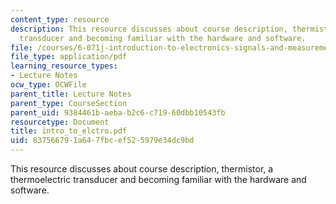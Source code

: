 ```yaml
---
content_type: resource
description: This resource discusses about course description, thermistor, a thermoelectric
  transducer and becoming familiar with the hardware and software.
file: /courses/6-071j-introduction-to-electronics-signals-and-measurement-spring-2006/837566791a647fbcef525979e34dc9bd_intro_to_elctro.pdf
file_type: application/pdf
learning_resource_types:
- Lecture Notes
ocw_type: OCWFile
parent_title: Lecture Notes
parent_type: CourseSection
parent_uid: 9384461b-aeba-b2c6-c719-60dbb10543fb
resourcetype: Document
title: intro_to_elctro.pdf
uid: 83756679-1a64-7fbc-ef52-5979e34dc9bd
---
```

This resource discusses about course description, thermistor, a thermoelectric transducer and becoming familiar with the hardware and software.

